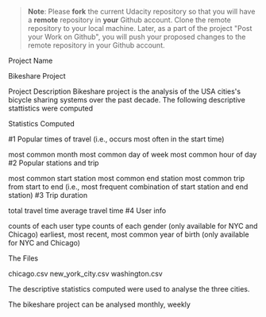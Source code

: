 >**Note**: Please **fork** the current Udacity repository so that you will have a **remote** repository in **your** Github account. Clone the remote repository to your local machine. Later, as a part of the project "Post your Work on Github", you will push your proposed changes to the remote repository in your Github account.


Project Name

Bikeshare Project

Project Description
Bikeshare project is the analysis of the USA cities's bicycle sharing systems over the past decade. The following descriptive stattistics were computed

Statistics Computed


#1 Popular times of travel (i.e., occurs most often in the start time)

most common month
most common day of week
most common hour of day
#2 Popular stations and trip

most common start station
most common end station
most common trip from start to end (i.e., most frequent combination of start station and end station)
#3 Trip duration

total travel time
average travel time
#4 User info

counts of each user type
counts of each gender (only available for NYC and Chicago)
earliest, most recent, most common year of birth (only available for NYC and Chicago)

The Files


chicago.csv
new_york_city.csv
washington.csv

The descriptive statistics computed were used to analyse the three cities.

The bikeshare project can be analysed monthly, weekly 